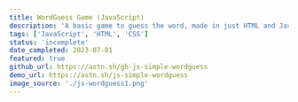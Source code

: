 ```yaml
---
title: WordGuess Game (JavaScript)
description: 'A basic game to guess the word, made in just HTML and JavaScript. Just uses a small list of words from a local JSON file.'
tags: ['JavaScript', 'HTML', 'CSS']
status: 'incomplete'
date_completed: 2023-07-01
featured: true
github_url: https://astn.sh/gh-js-simple-wordguess
demo_url: https://astn.sh/js-simple-wordguess
image_source: './js-wordguess1.png'
---
```

